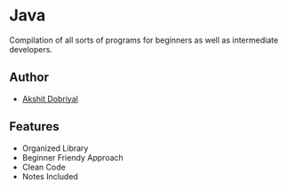 
# Java
Compilation of all sorts of programs for beginners as well as intermediate developers.



## Author

- [Akshit Dobriyal](https://www.github.com/01cf8)


## Features

- Organized Library
- Beginner Friendy Approach
- Clean Code
- Notes Included

